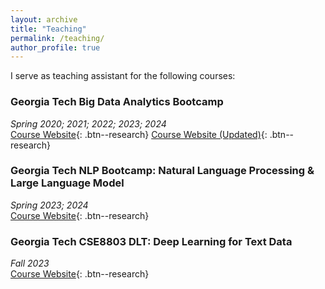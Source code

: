 ```yaml
---
layout: archive
title: "Teaching"
permalink: /teaching/
author_profile: true
---
```


I serve as teaching assistant for the following courses:

### Georgia Tech Big Data Analytics Bootcamp  
*Spring 2020; 2021; 2022; 2023; 2024*  
[<i class="fas fa-fw fa-link" aria-hidden="true"></i>Course Website](http://chaozhang.org/bigdata-bootcamp/){: .btn--research}
[<i class="fas fa-fw fa-link" aria-hidden="true"></i>Course Website (Updated)](https://yinghao-li.github.io/bigdata-bootcamp/){: .btn--research}

### Georgia Tech NLP Bootcamp: Natural Language Processing & Large Language Model  
*Spring 2023; 2024*  
[<i class="fas fa-fw fa-link" aria-hidden="true"></i>Course Website](http://chaozhang.org/course/nlp-bootcamp.html){: .btn--research}

### Georgia Tech CSE8803 DLT: Deep Learning for Text Data  
*Fall 2023*  
[<i class="fas fa-fw fa-link" aria-hidden="true"></i>Course Website](http://chaozhang.org/course/cse8803-23f.html){: .btn--research}

